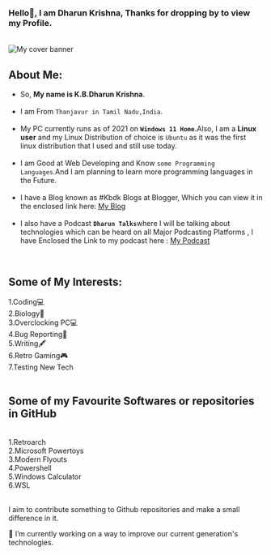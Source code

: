 ### Hello👋, I am Dharun Krishna, Thanks for dropping by to view my Profile. <br>

<!--
**kbdharun/kbdharun** is a ✨ _special_ ✨ repository because its `README.md` (this file) appears on your GitHub profile.
Here are some ideas to get you started:

- 🔭 I’m currently working on ...
- 🌱 I’m currently learning ...
- 👯 I’m looking to collaborate on ...
- 🤔 I’m looking for help with ...
- 💬 Ask me about ...
- 📫 How to reach me: ...
- 😄 Pronouns: ...
- ⚡ Fun fact: ...
-->
<br>
<img src="https://github.com/kbdharun/kbdharun/blob/main/Cover_Banner.png?raw=true" alt="My cover banner"><br>
<h2><b>About Me:</b></h2>
<ul>
  <li>So, <b>My name is K.B.Dharun Krishna</b>. </li><br>

<li>I am From <code>Thanjavur in Tamil Nadu,India</code>.</li><br>

<li>My PC currently runs as of 2021 on <b><code>Windows 11 Home</code>.</b>Also, I am a <b>Linux user</b> and my Linux Distribution of choice is <code>Ubuntu</code> as it was the first linux distribution that I used and still use today. </li><br>

<li>I am Good at Web Developing and Know <code>some Programming Languages</code>.And I am planning to learn more programming languages in the Future.</li><br>

<li>I have a Blog known as #Kbdk Blogs at Blogger, Which you can view it in the enclosed link here:  <a href="https://kbdkblogs.blogspot.com">My Blog</a></li><br>

<li>I also have a Podcast <code><b>Dharun Talks</b></code>where I will be talking about technologies which can be heard on all Major Podcasting Platforms , I have Enclosed the Link to my podcast here : <a href="https://anchor.fm/kbdharun-krishna">My Podcast</a></li>
</ul>
<br>
<h2>Some of My Interests:</h2>
1.Coding💻<br>
2.Biology🦠<br>
3.Overclocking PC💻<br>
4.Bug Reporting🐛<br>
5.Writing🖋️<br>
6.Retro Gaming🎮<br>
7.Testing New Tech<br>

<br>
<h2>Some of my Favourite Softwares or repositories in GitHub</h2><br>
1.Retroarch<br>
2.Microsoft Powertoys<br>
3.Modern Flyouts <br>
4.Powershell<br>
5.Windows Calculator<br>
6.WSL<br><br>

I aim to contribute something to Github repositories and make a small difference in it. 

🔭 I’m currently working on a way to improve our current generation's technologies.
